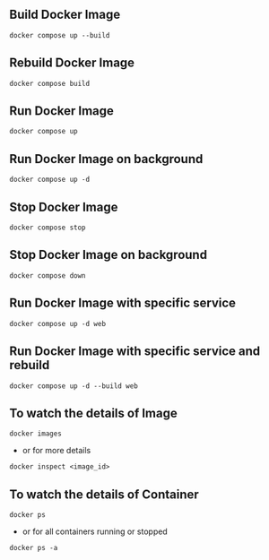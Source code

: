 ##  Build Docker Image 

```
docker compose up --build
```

##  Rebuild Docker Image
```
docker compose build
```

##  Run Docker Image
```
docker compose up
```

##  Run Docker Image on background
```
docker compose up -d 
```

##  Stop Docker Image
```
docker compose stop
```

## Stop Docker Image on background
```
docker compose down
```

##  Run Docker Image with specific service
```
docker compose up -d web
```

##  Run Docker Image with specific service and rebuild
```
docker compose up -d --build web
```

## To watch the details of Image
```
docker images
```

- or for more details 

```
docker inspect <image_id>
``` 

## To watch the details of Container
```
docker ps
```

- or for all containers running or stopped

``` 
docker ps -a
```
